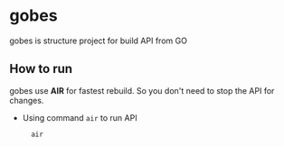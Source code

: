 # gobes
gobes is structure project for build API from GO


## How to run
gobes use **AIR** for fastest rebuild. So you don't need to stop the API for changes.

- Using command `air` to run API

        air
        
        

